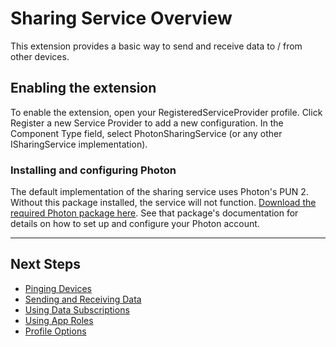 # Sharing Service Overview

This extension provides a basic way to send and receive data to / from other devices.

## Enabling the extension

To enable the extension, open your RegisteredServiceProvider profile. Click Register a new Service Provider to add a new configuration. In the Component Type field, select PhotonSharingService (or any other ISharingService implementation).

### Installing and configuring Photon

The default implementation of the sharing service uses Photon's PUN 2. Without this package installed, the service will not function. [Download the required Photon package here](https://assetstore.unity.com/packages/tools/network/pun-2-free-119922). See that package's documentation for details on how to set up and configure your Photon account.

---
## Next Steps

- [Pinging Devices](SharingServicePingingDevices.md)
- [Sending and Receiving Data](SharingServiceSendingAndReceiving.md)
- [Using Data Subscriptions](SharingServiceDataSubscriptions.md)
- [Using App Roles](SharingServiceAppRoles.md)
- [Profile Options](SharingServiceProfileOptions.md)
